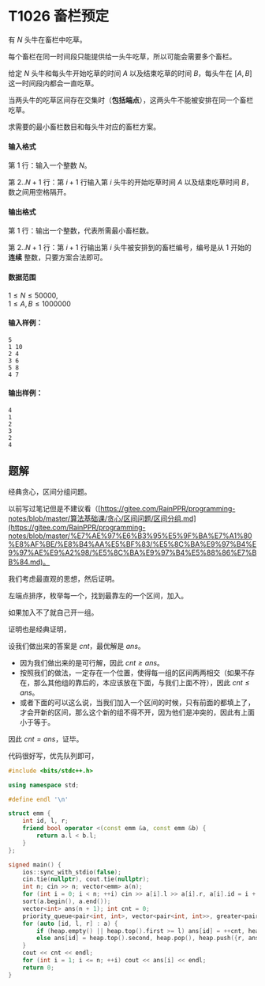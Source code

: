 # T1026 畜栏预定

有 $N$​ 头牛在畜栏中吃草。

每个畜栏在同一时间段只能提供给一头牛吃草，所以可能会需要多个畜栏。

给定 $N$ 头牛和每头牛开始吃草的时间 $A$ 以及结束吃草的时间 $B$，每头牛在 $[A,B]$ 这一时间段内都会一直吃草。

当两头牛的吃草区间存在交集时（**包括端点**），这两头牛不能被安排在同一个畜栏吃草。

求需要的最小畜栏数目和每头牛对应的畜栏方案。

#### 输入格式

第 $1$ 行：输入一个整数 $N$。

第 $2..N+1$ 行：第 $i+1$ 行输入第 $i$ 头牛的开始吃草时间 $A$ 以及结束吃草时间 $B$，数之间用空格隔开。

#### 输出格式

第 $1$ 行：输出一个整数，代表所需最小畜栏数。

第 $2..N+1$ 行：第 $i+1$ 行输出第 $i$ 头牛被安排到的畜栏编号，编号是从 $1$ 开始的 **连续** 整数，只要方案合法即可。

#### 数据范围

$1 \le N \le 50000$,  
$1 \le A,B \le 1000000$

#### 输入样例：

```
5
1 10
2 4
3 6
5 8
4 7
```

#### 输出样例：

```
4
1
2
3
2
4
```

## 题解

经典贪心，区间分组问题。

以前写过笔记但是不建议看（[https://gitee.com/RainPPR/programming-notes/blob/master/算法基础课/贪心/区间问题/区间分组.md](https://gitee.com/RainPPR/programming-notes/blob/master/%E7%AE%97%E6%B3%95%E5%9F%BA%E7%A1%80%E8%AF%BE/%E8%B4%AA%E5%BF%83/%E5%8C%BA%E9%97%B4%E9%97%AE%E9%A2%98/%E5%8C%BA%E9%97%B4%E5%88%86%E7%BB%84.md)。

我们考虑最直观的思想，然后证明。

左端点排序，枚举每一个，找到最靠左的一个区间，加入。

如果加入不了就自己开一组。

证明也是经典证明，

设我们做出来的答案是 $\mathit{cnt}$，最优解是 $\mathit{ans}$。

- 因为我们做出来的是可行解，因此 $\mathit{cnt\ge ans}$。
- 按照我们的做法，一定存在一个位置，使得每一组的区间两两相交（如果不存在，那么其他组的靠后的，本应该放在下面，与我们上面不符），因此 $\mathit{cnt\le ans}$。
- 或者下面的可以这么说，当我们加入一个区间的时候，只有前面的都填上了，才会开新的区间，那么这个新的组不得不开，因为他们是冲突的，因此有上面小于等于。

因此 $\mathit{cnt=ans}$，证毕。

代码很好写，优先队列即可，

```cpp
#include <bits/stdc++.h>

using namespace std;

#define endl '\n'

struct emm {
	int id, l, r;
	friend bool operator <(const emm &a, const emm &b) {
		return a.l < b.l;
	}
};

signed main() {
    ios::sync_with_stdio(false);
    cin.tie(nullptr), cout.tie(nullptr);
	int n; cin >> n; vector<emm> a(n);
	for (int i = 0; i < n; ++i) cin >> a[i].l >> a[i].r, a[i].id = i + 1;
	sort(a.begin(), a.end());
	vector<int> ans(n + 1); int cnt = 0;
	priority_queue<pair<int, int>, vector<pair<int, int>>, greater<pair<int, int>>> heap;
	for (auto [id, l, r] : a) {
		if (heap.empty() || heap.top().first >= l) ans[id] = ++cnt, heap.push({r, ans[id]});
		else ans[id] = heap.top().second, heap.pop(), heap.push({r, ans[id]});
	}
	cout << cnt << endl;
	for (int i = 1; i <= n; ++i) cout << ans[i] << endl;
	return 0;
}
```
